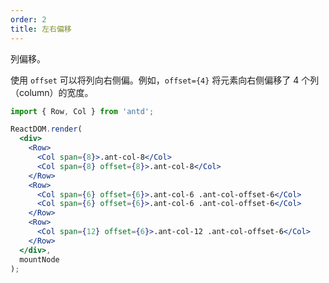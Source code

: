 ```yaml
---
order: 2
title: 左右偏移
---
```


列偏移。

使用 `offset` 可以将列向右侧偏。例如，`offset={4}` 将元素向右侧偏移了 4 个列（column）的宽度。

````jsx
import { Row, Col } from 'antd';

ReactDOM.render(
  <div>
    <Row>
      <Col span={8}>.ant-col-8</Col>
      <Col span={8} offset={8}>.ant-col-8</Col>
    </Row>
    <Row>
      <Col span={6} offset={6}>.ant-col-6 .ant-col-offset-6</Col>
      <Col span={6} offset={6}>.ant-col-6 .ant-col-offset-6</Col>
    </Row>
    <Row>
      <Col span={12} offset={6}>.ant-col-12 .ant-col-offset-6</Col>
    </Row>
  </div>,
  mountNode
);
````
